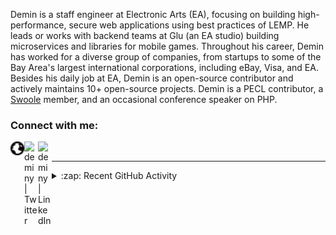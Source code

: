 Demin is a staff engineer at Electronic Arts (EA), focusing on building high-performance, secure web applications using best practices of LEMP. He leads or works with backend teams at Glu (an EA studio) building microservices and libraries for mobile games. Throughout his career, Demin has worked for a diverse group of companies, from startups to some of the Bay Area's largest international corporations, including eBay, Visa, and EA. Besides his daily job at EA, Demin is an open-source contributor and actively maintains 10+ open-source projects. Demin is a PECL contributor, a [Swoole](https://github.com/swoole) member, and an occasional conference speaker on PHP.

### Connect with me:

[<img align="left" alt="https://deminy.in" width="22px" src="https://raw.githubusercontent.com/iconic/open-iconic/master/svg/globe.svg" />][website]
[<img align="left" alt="deminy | Twitter" width="22px" src="https://cdn.jsdelivr.net/npm/simple-icons@v3/icons/twitter.svg" />][twitter]
[<img align="left" alt="deminy | LinkedIn" width="22px" src="https://cdn.jsdelivr.net/npm/simple-icons@v3/icons/linkedin.svg" />][linkedin]

<br />

[website]: https://deminy.in
[linkedin]: https://www.linkedin.com/in/deminy
[twitter]: https://twitter.com/deminy

---

<details>
  <summary>:zap: Recent GitHub Activity</summary>

<!--START_SECTION:activity-->
1. 🗣 Commented on [#10](https://github.com/swoole/awesome-swoole/issues/10) in [swoole/awesome-swoole](https://github.com/swoole/awesome-swoole)
2. ❗️ Closed issue [#10](https://github.com/swoole/awesome-swoole/issues/10) in [swoole/awesome-swoole](https://github.com/swoole/awesome-swoole)
3. 💪 Opened PR [#4942](https://github.com/swoole/swoole-src/pull/4942) in [swoole/swoole-src](https://github.com/swoole/swoole-src)
4. 🗣 Commented on [#4933](https://github.com/swoole/swoole-src/issues/4933) in [swoole/swoole-src](https://github.com/swoole/swoole-src)
5. 💪 Opened PR [#57](https://github.com/DarkGhostHunter/Preloader/pull/57) in [DarkGhostHunter/Preloader](https://github.com/DarkGhostHunter/Preloader)
<!--END_SECTION:activity-->

</details>
